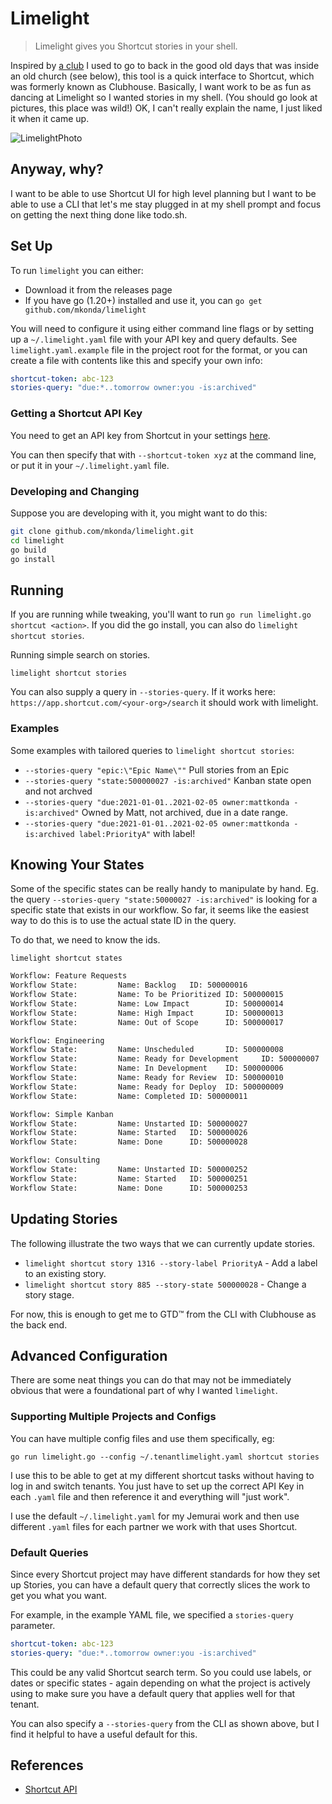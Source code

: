 # Limelight

>Limelight gives you Shortcut stories in your shell.

Inspired by [a club](https://en.wikipedia.org/wiki/The_Limelight#New_York_City_location)
I used to go to back in the good old days that was inside an
old church (see below), this tool is a quick interface to Shortcut,
which was formerly known as Clubhouse.  Basically, I want work to be as fun as dancing at Limelight so I wanted stories in my shell.  (You should go look at pictures, this place
was wild!)  OK, I can't really explain the name, I just liked it when it came up.

![LimelightPhoto](https://upload.wikimedia.org/wikipedia/commons/thumb/8/84/Avalon_NYC_2007_006.jpg/640px-Avalon_NYC_2007_006.jpg)

## Anyway, why?

I want to be able to use Shortcut UI for
high level planning but I want to be able to use a CLI
that let's me stay plugged in at my shell prompt and
focus on getting the next thing done like todo.sh.

## Set Up

To run `limelight` you can either:

* Download it from the releases page
* If you have go (1.20+) installed and use it, you can `go get github.com/mkonda/limelight`

You will need to configure it using either command line flags
or by setting up a `~/.limelight.yaml` file with your API key
and query defaults.  See `limelight.yaml.example` file in the
project root for the format, or you can create a file with contents
like this and specify your own info:

```yaml
shortcut-token: abc-123
stories-query: "due:*..tomorrow owner:you -is:archived"
```

### Getting a Shortcut API Key

You need to get an API key from Shortcut in your settings [here](https://app.shortcut.com/settings/account/api-tokens).

You can then specify that with `--shortcut-token xyz` at the command
line, or put it in your `~/.limelight.yaml` file.  

### Developing and Changing

Suppose you are developing with it, you might want to do this:

```sh
git clone github.com/mkonda/limelight.git
cd limelight
go build
go install
```

## Running

If you are running while tweaking, you'll want to run `go run limelight.go shortcut <action>`.  If you did the go install, you can also do `limelight shortcut stories`.

Running simple search on stories.

`limelight shortcut stories`

You can also supply a query in `--stories-query`.  If it works here:
`https://app.shortcut.com/<your-org>/search` it should work with limelight.

### Examples

Some examples with tailored queries to `limelight shortcut stories`:

* `--stories-query "epic:\"Epic Name\""` Pull stories from an Epic
* `--stories-query "state:500000027 -is:archived"` Kanban state open and not archved
* `--stories-query "due:2021-01-01..2021-02-05 owner:mattkonda -is:archived"` Owned by Matt, not archived, due in a date range.
* `--stories-query "due:2021-01-01..2021-02-05 owner:mattkonda -is:archived label:PriorityA"` with label!

## Knowing Your States

Some of the specific states can be really handy to manipulate by hand.
Eg. the query `--stories-query "state:50000027 -is:archived"` is looking for a specific state that exists in our workflow.  So far, it seems like the easiest way to do this is to use the actual state ID in the query.

To do that, we need to know the ids.

`limelight shortcut states`

```txt
Workflow: Feature Requests
Workflow State:         Name: Backlog   ID: 500000016
Workflow State:         Name: To be Prioritized ID: 500000015
Workflow State:         Name: Low Impact        ID: 500000014
Workflow State:         Name: High Impact       ID: 500000013
Workflow State:         Name: Out of Scope      ID: 500000017

Workflow: Engineering
Workflow State:         Name: Unscheduled       ID: 500000008
Workflow State:         Name: Ready for Development     ID: 500000007
Workflow State:         Name: In Development    ID: 500000006
Workflow State:         Name: Ready for Review  ID: 500000010
Workflow State:         Name: Ready for Deploy  ID: 500000009
Workflow State:         Name: Completed ID: 500000011

Workflow: Simple Kanban
Workflow State:         Name: Unstarted ID: 500000027
Workflow State:         Name: Started   ID: 500000026
Workflow State:         Name: Done      ID: 500000028

Workflow: Consulting
Workflow State:         Name: Unstarted ID: 500000252
Workflow State:         Name: Started   ID: 500000251
Workflow State:         Name: Done      ID: 500000253
```

## Updating Stories

The following illustrate the two ways that we can currently update stories.

* `limelight shortcut story 1316 --story-label PriorityA` - Add a label to an existing story.
* `limelight shortcut story 885 --story-state 500000028` - Change a story stage.

For now, this is enough to get me to GTD™ from the CLI with Clubhouse as the back end.

## Advanced Configuration

There are some neat things you can do that may not be immediately
obvious that were a foundational part of why I wanted `limelight`.

### Supporting Multiple Projects and Configs

You can have multiple config files and use them specifically, eg:

`go run limelight.go --config ~/.tenantlimelight.yaml shortcut stories`

I use this to be able to get at my different shortcut tasks without
having to log in and switch tenants.  You just have to set up the correct
API Key in each `.yaml` file and then reference it and everything will
"just work".

I use the default `~/.limelight.yaml` for my Jemurai work and then use
different `.yaml` files for each partner we work with that uses Shortcut.

### Default Queries

Since every Shortcut project may have different standards for how they
set up Stories, you can have a default query that correctly slices the
work to get you what you want.

For example, in the example YAML file, we specified a `stories-query`
parameter.  

```yaml
shortcut-token: abc-123
stories-query: "due:*..tomorrow owner:you -is:archived"
```

This could be any valid Shortcut search term.  So you
could use labels, or dates or specific states - again depending on
what the project is actively using to make sure you have a default
query that applies well for that tenant.

You can also specify a `--stories-query` from the CLI as shown above,
but I find it helpful to have a useful default for this.

## References

* [Shortcut API](https://developer.shortcut.com/api/rest/v3)
